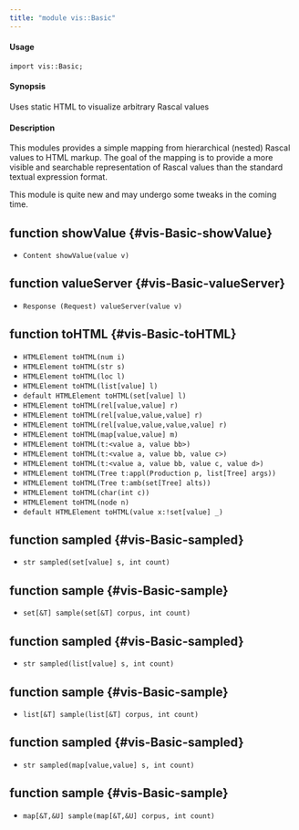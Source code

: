 ```yaml
---
title: "module vis::Basic"
---
```


#### Usage

`import vis::Basic;`

#### Synopsis

Uses static HTML to visualize arbitrary Rascal values

#### Description


This modules provides a simple mapping from hierarchical (nested)
Rascal values to HTML markup. The goal of the mapping is to provide
a more visible and searchable representation of Rascal values than
the standard textual expression format.

This module is quite new and may undergo some tweaks in the coming time.


## function showValue {#vis-Basic-showValue}

* ``Content showValue(value v)``

## function valueServer {#vis-Basic-valueServer}

* ``Response (Request) valueServer(value v)``

## function toHTML {#vis-Basic-toHTML}

* ``HTMLElement toHTML(num i)``
* ``HTMLElement toHTML(str s)``
* ``HTMLElement toHTML(loc l)``
* ``HTMLElement toHTML(list[value] l)``
* ``default HTMLElement toHTML(set[value] l)``
* ``HTMLElement toHTML(rel[value,value] r)``
* ``HTMLElement toHTML(rel[value,value,value] r)``
* ``HTMLElement toHTML(rel[value,value,value,value] r)``
* ``HTMLElement toHTML(map[value,value] m)``
* ``HTMLElement toHTML(t:<value a, value bb>)``
* ``HTMLElement toHTML(t:<value a, value bb, value c>)``
* ``HTMLElement toHTML(t:<value a, value bb, value c, value d>)``
* ``HTMLElement toHTML(Tree t:appl(Production p, list[Tree] args))``
* ``HTMLElement toHTML(Tree t:amb(set[Tree] alts))``
* ``HTMLElement toHTML(char(int c))``
* ``HTMLElement toHTML(node n)``
* ``default HTMLElement toHTML(value x:!set[value] _)``

## function sampled {#vis-Basic-sampled}

* ``str sampled(set[value] s, int count)``

## function sample {#vis-Basic-sample}

* ``set[&T] sample(set[&T] corpus, int count)``

## function sampled {#vis-Basic-sampled}

* ``str sampled(list[value] s, int count)``

## function sample {#vis-Basic-sample}

* ``list[&T] sample(list[&T] corpus, int count)``

## function sampled {#vis-Basic-sampled}

* ``str sampled(map[value,value] s, int count)``

## function sample {#vis-Basic-sample}

* ``map[&T,&U] sample(map[&T,&U] corpus, int count)``

